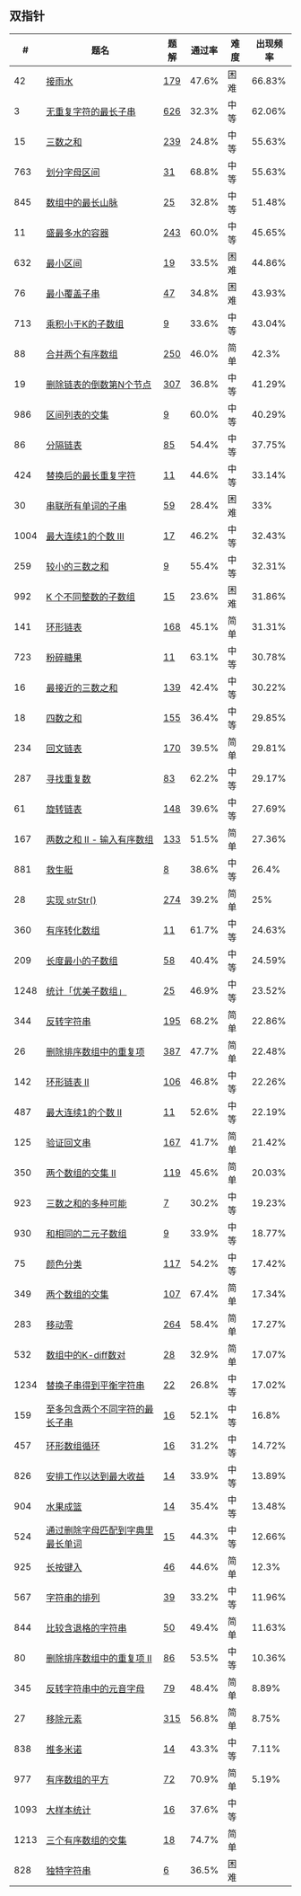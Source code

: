## 双指针

| \# | 题名 | 题解 | 通过率 | 难度 | 出现频率   |
|------|----------------------|-----|--------|----|--------|
|42|[接雨水](https://leetcode-cn.com/problems/trapping-rain-water)   |[179](https://leetcode-cn.com/problems/trapping-rain-water/solution)|47.6%|困难|66.83%|
|3|[无重复字符的最长子串](https://leetcode-cn.com/problems/longest-substring-without-repeating-characters)   |[626](https://leetcode-cn.com/problems/longest-substring-without-repeating-characters/solution)|32.3%|中等|62.06%|
|15|[三数之和](https://leetcode-cn.com/problems/3sum)   |[239](https://leetcode-cn.com/problems/3sum/solution)|24.8%|中等|55.63%|
|763|[划分字母区间](https://leetcode-cn.com/problems/partition-labels)   |[31](https://leetcode-cn.com/problems/partition-labels/solution)|68.8%|中等|55.63%|
|845|[数组中的最长山脉](https://leetcode-cn.com/problems/longest-mountain-in-array)   |[25](https://leetcode-cn.com/problems/longest-mountain-in-array/solution)|32.8%|中等|51.48%|
|11|[盛最多水的容器](https://leetcode-cn.com/problems/container-with-most-water)   |[243](https://leetcode-cn.com/problems/container-with-most-water/solution)|60.0%|中等|45.65%|
|632|[最小区间](https://leetcode-cn.com/problems/smallest-range-covering-elements-from-k-lists)   |[19](https://leetcode-cn.com/problems/smallest-range-covering-elements-from-k-lists/solution)|33.5%|困难|44.86%|
|76|[最小覆盖子串](https://leetcode-cn.com/problems/minimum-window-substring)   |[47](https://leetcode-cn.com/problems/minimum-window-substring/solution)|34.8%|困难|43.93%|
|713|[乘积小于K的子数组](https://leetcode-cn.com/problems/subarray-product-less-than-k)   |[9](https://leetcode-cn.com/problems/subarray-product-less-than-k/solution)|33.6%|中等|43.04%|
|88|[合并两个有序数组](https://leetcode-cn.com/problems/merge-sorted-array)   |[250](https://leetcode-cn.com/problems/merge-sorted-array/solution)|46.0%|简单|42.3%|
|19|[删除链表的倒数第N个节点](https://leetcode-cn.com/problems/remove-nth-node-from-end-of-list)   |[307](https://leetcode-cn.com/problems/remove-nth-node-from-end-of-list/solution)|36.8%|中等|41.29%|
|986|[区间列表的交集](https://leetcode-cn.com/problems/interval-list-intersections)   |[9](https://leetcode-cn.com/problems/interval-list-intersections/solution)|60.0%|中等|40.29%|
|86|[分隔链表](https://leetcode-cn.com/problems/partition-list)   |[85](https://leetcode-cn.com/problems/partition-list/solution)|54.4%|中等|37.75%|
|424|[替换后的最长重复字符](https://leetcode-cn.com/problems/longest-repeating-character-replacement)   |[11](https://leetcode-cn.com/problems/longest-repeating-character-replacement/solution)|44.6%|中等|33.14%|
|30|[串联所有单词的子串](https://leetcode-cn.com/problems/substring-with-concatenation-of-all-words)   |[59](https://leetcode-cn.com/problems/substring-with-concatenation-of-all-words/solution)|28.4%|困难|33%|
|1004|[最大连续1的个数 III](https://leetcode-cn.com/problems/max-consecutive-ones-iii)   |[17](https://leetcode-cn.com/problems/max-consecutive-ones-iii/solution)|46.2%|中等|32.43%|
|259|[较小的三数之和](https://leetcode-cn.com/problems/3sum-smaller)   |[9](https://leetcode-cn.com/problems/3sum-smaller/solution)|55.4%|中等|32.31%|
|992|[K 个不同整数的子数组](https://leetcode-cn.com/problems/subarrays-with-k-different-integers)   |[15](https://leetcode-cn.com/problems/subarrays-with-k-different-integers/solution)|23.6%|困难|31.86%|
|141|[环形链表](https://leetcode-cn.com/problems/linked-list-cycle)   |[168](https://leetcode-cn.com/problems/linked-list-cycle/solution)|45.1%|简单|31.31%|
|723|[粉碎糖果](https://leetcode-cn.com/problems/candy-crush)   |[11](https://leetcode-cn.com/problems/candy-crush/solution)|63.1%|中等|30.78%|
|16|[最接近的三数之和](https://leetcode-cn.com/problems/3sum-closest)   |[139](https://leetcode-cn.com/problems/3sum-closest/solution)|42.4%|中等|30.22%|
|18|[四数之和](https://leetcode-cn.com/problems/4sum)   |[155](https://leetcode-cn.com/problems/4sum/solution)|36.4%|中等|29.85%|
|234|[回文链表](https://leetcode-cn.com/problems/palindrome-linked-list)   |[170](https://leetcode-cn.com/problems/palindrome-linked-list/solution)|39.5%|简单|29.81%|
|287|[寻找重复数](https://leetcode-cn.com/problems/find-the-duplicate-number)   |[83](https://leetcode-cn.com/problems/find-the-duplicate-number/solution)|62.2%|中等|29.17%|
|61|[旋转链表](https://leetcode-cn.com/problems/rotate-list)   |[148](https://leetcode-cn.com/problems/rotate-list/solution)|39.6%|中等|27.69%|
|167|[两数之和 II - 输入有序数组](https://leetcode-cn.com/problems/two-sum-ii-input-array-is-sorted)   |[133](https://leetcode-cn.com/problems/two-sum-ii-input-array-is-sorted/solution)|51.5%|简单|27.36%|
|881|[救生艇](https://leetcode-cn.com/problems/boats-to-save-people)   |[8](https://leetcode-cn.com/problems/boats-to-save-people/solution)|38.6%|中等|26.4%|
|28|[实现 strStr()](https://leetcode-cn.com/problems/implement-strstr)   |[274](https://leetcode-cn.com/problems/implement-strstr/solution)|39.2%|简单|25%|
|360|[有序转化数组](https://leetcode-cn.com/problems/sort-transformed-array)   |[11](https://leetcode-cn.com/problems/sort-transformed-array/solution)|61.7%|中等|24.63%|
|209|[长度最小的子数组](https://leetcode-cn.com/problems/minimum-size-subarray-sum)   |[58](https://leetcode-cn.com/problems/minimum-size-subarray-sum/solution)|40.4%|中等|24.59%|
|1248|[统计「优美子数组」](https://leetcode-cn.com/problems/count-number-of-nice-subarrays)   |[25](https://leetcode-cn.com/problems/count-number-of-nice-subarrays/solution)|46.9%|中等|23.52%|
|344|[反转字符串](https://leetcode-cn.com/problems/reverse-string)   |[195](https://leetcode-cn.com/problems/reverse-string/solution)|68.2%|简单|22.86%|
|26|[删除排序数组中的重复项](https://leetcode-cn.com/problems/remove-duplicates-from-sorted-array)   |[387](https://leetcode-cn.com/problems/remove-duplicates-from-sorted-array/solution)|47.7%|简单|22.48%|
|142|[环形链表 II](https://leetcode-cn.com/problems/linked-list-cycle-ii)   |[106](https://leetcode-cn.com/problems/linked-list-cycle-ii/solution)|46.8%|中等|22.26%|
|487|[最大连续1的个数 II](https://leetcode-cn.com/problems/max-consecutive-ones-ii)   |[11](https://leetcode-cn.com/problems/max-consecutive-ones-ii/solution)|52.6%|中等|22.19%|
|125|[验证回文串](https://leetcode-cn.com/problems/valid-palindrome)   |[167](https://leetcode-cn.com/problems/valid-palindrome/solution)|41.7%|简单|21.42%|
|350|[两个数组的交集 II](https://leetcode-cn.com/problems/intersection-of-two-arrays-ii)   |[119](https://leetcode-cn.com/problems/intersection-of-two-arrays-ii/solution)|45.6%|简单|20.03%|
|923|[三数之和的多种可能](https://leetcode-cn.com/problems/3sum-with-multiplicity)   |[7](https://leetcode-cn.com/problems/3sum-with-multiplicity/solution)|30.2%|中等|19.23%|
|930|[和相同的二元子数组](https://leetcode-cn.com/problems/binary-subarrays-with-sum)   |[9](https://leetcode-cn.com/problems/binary-subarrays-with-sum/solution)|33.9%|中等|18.77%|
|75|[颜色分类](https://leetcode-cn.com/problems/sort-colors)   |[117](https://leetcode-cn.com/problems/sort-colors/solution)|54.2%|中等|17.42%|
|349|[两个数组的交集](https://leetcode-cn.com/problems/intersection-of-two-arrays)   |[107](https://leetcode-cn.com/problems/intersection-of-two-arrays/solution)|67.4%|简单|17.34%|
|283|[移动零](https://leetcode-cn.com/problems/move-zeroes)   |[264](https://leetcode-cn.com/problems/move-zeroes/solution)|58.4%|简单|17.27%|
|532|[数组中的K-diff数对](https://leetcode-cn.com/problems/k-diff-pairs-in-an-array)   |[28](https://leetcode-cn.com/problems/k-diff-pairs-in-an-array/solution)|32.9%|简单|17.07%|
|1234|[替换子串得到平衡字符串](https://leetcode-cn.com/problems/replace-the-substring-for-balanced-string)   |[22](https://leetcode-cn.com/problems/replace-the-substring-for-balanced-string/solution)|26.8%|中等|17.02%|
|159|[至多包含两个不同字符的最长子串](https://leetcode-cn.com/problems/longest-substring-with-at-most-two-distinct-characters)   |[16](https://leetcode-cn.com/problems/longest-substring-with-at-most-two-distinct-characters/solution)|52.1%|中等|16.8%|
|457|[环形数组循环](https://leetcode-cn.com/problems/circular-array-loop)   |[16](https://leetcode-cn.com/problems/circular-array-loop/solution)|31.2%|中等|14.72%|
|826|[安排工作以达到最大收益](https://leetcode-cn.com/problems/most-profit-assigning-work)   |[14](https://leetcode-cn.com/problems/most-profit-assigning-work/solution)|33.9%|中等|13.89%|
|904|[水果成篮](https://leetcode-cn.com/problems/fruit-into-baskets)   |[14](https://leetcode-cn.com/problems/fruit-into-baskets/solution)|35.4%|中等|13.48%|
|524|[通过删除字母匹配到字典里最长单词](https://leetcode-cn.com/problems/longest-word-in-dictionary-through-deleting)   |[15](https://leetcode-cn.com/problems/longest-word-in-dictionary-through-deleting/solution)|44.3%|中等|12.66%|
|925|[长按键入](https://leetcode-cn.com/problems/long-pressed-name)   |[46](https://leetcode-cn.com/problems/long-pressed-name/solution)|44.6%|简单|12.3%|
|567|[字符串的排列](https://leetcode-cn.com/problems/permutation-in-string)   |[39](https://leetcode-cn.com/problems/permutation-in-string/solution)|33.2%|中等|11.96%|
|844|[比较含退格的字符串](https://leetcode-cn.com/problems/backspace-string-compare)   |[50](https://leetcode-cn.com/problems/backspace-string-compare/solution)|49.4%|简单|11.63%|
|80|[删除排序数组中的重复项 II](https://leetcode-cn.com/problems/remove-duplicates-from-sorted-array-ii)   |[86](https://leetcode-cn.com/problems/remove-duplicates-from-sorted-array-ii/solution)|53.5%|中等|10.36%|
|345|[反转字符串中的元音字母](https://leetcode-cn.com/problems/reverse-vowels-of-a-string)   |[79](https://leetcode-cn.com/problems/reverse-vowels-of-a-string/solution)|48.4%|简单|8.89%|
|27|[移除元素](https://leetcode-cn.com/problems/remove-element)   |[315](https://leetcode-cn.com/problems/remove-element/solution)|56.8%|简单|8.75%|
|838|[推多米诺](https://leetcode-cn.com/problems/push-dominoes)   |[14](https://leetcode-cn.com/problems/push-dominoes/solution)|43.3%|中等|7.11%|
|977|[有序数组的平方](https://leetcode-cn.com/problems/squares-of-a-sorted-array)   |[72](https://leetcode-cn.com/problems/squares-of-a-sorted-array/solution)|70.9%|简单|5.19%|
|1093|[大样本统计](https://leetcode-cn.com/problems/statistics-from-a-large-sample)   |[16](https://leetcode-cn.com/problems/statistics-from-a-large-sample/solution)|37.6%|中等|&nbsp;|
|1213|[三个有序数组的交集](https://leetcode-cn.com/problems/intersection-of-three-sorted-arrays)   |[18](https://leetcode-cn.com/problems/intersection-of-three-sorted-arrays/solution)|74.7%|简单|&nbsp;|
|828|[独特字符串](https://leetcode-cn.com/problems/unique-letter-string)   |[6](https://leetcode-cn.com/problems/unique-letter-string/solution)|36.5%|困难|&nbsp;|

